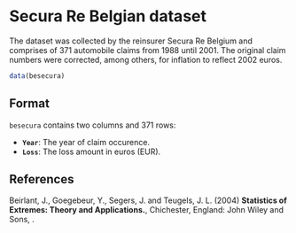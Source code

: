 # Secura Re Belgian dataset

The dataset was collected by the reinsurer Secura Re Belgium and comprises of 371 automobile claims from 1988 until 2001. The original claim numbers were corrected, among others, for inflation to reflect 2002 euros.

```r
data(besecura)
```

## Format

`besecura` contains two columns and 371 rows:

- **`Year`**: The year of claim occurence.
- **`Loss`**: The loss amount in euros (EUR).

## References

Beirlant, J., Goegebeur, Y., Segers, J. and Teugels, J. L. (2004) **Statistics of Extremes: Theory and Applications.**, Chichester, England: John Wiley and Sons, .
